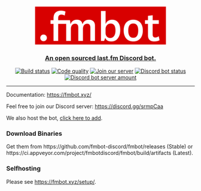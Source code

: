 <p align="center">
   <img src="https://raw.githubusercontent.com/Bitl/FMBot_Discord/1.1.4/fmbotlogo.png" width="350" alt=".fmbot logo">
</p>
<h3 align="center">
   <a href="https://fmbot.xyz/">An open sourced last.fm Discord bot.</a>
</h3>
<p align="center">
  <a href="https://ci.appveyor.com/project/fmbotdiscord/fmbot"><img src="https://ci.appveyor.com/api/projects/status/wy7md66rtm8ov1ej?svg=true" alt="Build status"></a>
  <a href="https://www.codacy.com/manual/th0mk/fmbot?utm_source=github.com&amp;utm_medium=referral&amp;utm_content=fmbot-discord/fmbot&amp;utm_campaign=Badge_Grade"><img src="https://api.codacy.com/project/badge/Grade/878c29f25df44d22b3909c494539727d" alt="Code quality"></a>
  <a href="https://discord.gg/srmpCaa"><img src="https://img.shields.io/badge/chat-on%20discord-7289da.svg" alt="Join our server"></a>
  <a href="https://top.gg/bot/356268235697553409"><img src="https://top.gg/api/widget/status/356268235697553409.svg?noavatar=true" alt="Discord bot status"></a>
  <a href="https://top.gg/bot/356268235697553409"><img src="https://top.gg/api/widget/servers/356268235697553409.svg?noavatar=true" alt="Discord bot server amount"></a>
</p>
<hr />

Documentation: https://fmbot.xyz/

Feel free to join our Discord server: https://discord.gg/srmpCaa

We also host the bot, [click here to add](https://discordapp.com/oauth2/authorize?client_id=356268235697553409&scope=bot&permissions=52288).

<h3>Download Binaries</h3>
Get them from https://github.com/fmbot-discord/fmbot/releases (Stable) or https://ci.appveyor.com/project/fmbotdiscord/fmbot/build/artifacts (Latest).

<h3>Selfhosting</h3>

Please see https://fmbot.xyz/setup/.
